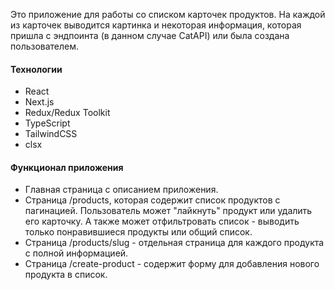 Это приложение для работы со списком карточек продуктов. На каждой из карточек выводится картинка и некоторая информация, которая пришла с эндпоинта (в данном случае CatAPI) или была создана пользователем. 

#### Технологии
* React
* Next.js
* Redux/Redux Toolkit 
* TypeScript
* TailwindCSS
* clsx

#### Функционал приложения
* Главная страница с описанием приложения.
* Страница /products, которая содержит список продуктов с пагинацией. Пользователь может "лайкнуть" продукт или удалить его карточку. А также может отфильтровать список - выводить только понравившиеся продукты или общий список.
* Страница /products/slug - отдельная страница для каждого продукта с полной информацией.
* Страница /create-product - содержит форму для добавления нового продукта в список.
